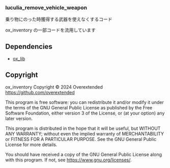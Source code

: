 ### luculia_remove_vehicle_weapon
乗り物にのった時獲得する武器を使えなくするコード

ox_inventory の一部コードを流用しています

## Dependencies
- [ox_lib](https://github.com/overextended/ox_lib)

## Copyright
ox_inventory
Copyright © 2024 Overextended <https://github.com/overextended>

This program is free software: you can redistribute it and/or modify it under the terms of the GNU General Public License as published by the Free Software Foundation, either version 3 of the License, or (at your option) any later version.

This program is distributed in the hope that it will be useful, but WITHOUT ANY WARRANTY; without even the implied warranty of MERCHANTABILITY or FITNESS FOR A PARTICULAR PURPOSE. See the GNU General Public License for more details.

You should have received a copy of the GNU General Public License along with this program. If not, see <https://www.gnu.org/licenses/>.